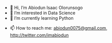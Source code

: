 - 👋 Hi, I’m Abiodun Isaac Olorunsogo
- 👀 I’m interested in Data Science
- 🌱 I’m currently learning Python
<!-- - 💞️ I’m looking to collaborate on ... -->
- 📫 How to reach me:
     abiodun0075@gmail.com,
     http://twitter.com/imabiodun

<!---
imabiodun/imabiodun is a ✨ special ✨ repository because its `README.md` (this file) appears on your GitHub profile.
You can click the Preview link to take a look at your changes.
--->
